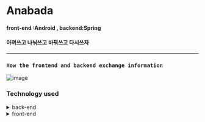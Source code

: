 # Anabada
#### front-end :Android , backend:Spring  
#### 아껴쓰고 나눠쓰고 바꿔쓰고 다시쓰자

---

### `How the frontend and backend exchange information`
![image](https://user-images.githubusercontent.com/40031858/90135086-18994500-ddad-11ea-8e44-236c88e6d5f9.png)



### Technology used

<details>
<summary>back-end</summary>
<img src=https://user-images.githubusercontent.com/40031858/90135416-952c2380-ddad-11ea-9760-b88e362cc882.png width=600px>

</details>

<details>
<summary>front-end</summary>
<img src=https://user-images.githubusercontent.com/40031858/90136028-8134f180-ddae-11ea-9122-f171f4505c8e.png width=600px>

</details>

</details>
